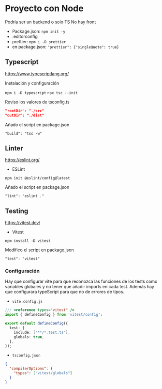 # Proyecto con Node

Podría ser un backend o solo TS
No hay front

- Package.json: `npm init -y`
- .editorconfig
- prettier: `npm i -D prettier`
- en package.json: `"prettier": {"singleQuote": true}`

## Typescript

<https://www.typescriptlang.org/>

Instalación y configuración

`npm i -D typescript`
`npx tsc --init`

Reviso los valores de tsconfig.ts

```json
"rootDir": "./src"
"outDir": "./dist"
```

Añado el script en package.json

`"build": "tsc -w"`

## Linter

<https://eslint.org/>

- ESLint

`npm init @eslint/config@latest`

Añado el script en package.json

`"lint": "eslint ."`

## Testing

<https://vitest.dev/>

- Vitest

`npm install -D vitest`

Modifico el script en package.json

`"test": "vitest"`

### Configuración

Hay que configurar vite para que reconozca las funciones de los tests como variables globales y no tener que añadir imports en cada test. Además hay que configurara typeScript para que no de errores de tipos.

- `vite.config.js`

```ts
/// <reference types="vitest" />
import { defineConfig } from 'vitest/config';

export default defineConfig({
  test: {
    include: ['**/*.test.ts'],
    globals: true,
  },
});
```

- `tsconfig.json`

```json
{
  "compilerOptions": {
    "types": ["vitest/globals"]
  }
}
```